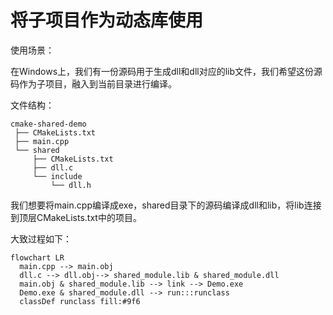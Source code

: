 # 将子项目作为动态库使用

使用场景：

在Windows上，我们有一份源码用于生成dll和dll对应的lib文件，我们希望这份源码作为子项目，融入到当前目录进行编译。

文件结构：

```纯文本
cmake-shared-demo
 ├── CMakeLists.txt
 ├── main.cpp
 └── shared
     ├── CMakeLists.txt
     ├── dll.c
     └── include
         └── dll.h
```



我们想要将main.cpp编译成exe，shared目录下的源码编译成dll和lib，将lib连接到顶层CMakeLists.txt中的项目。

大致过程如下：

```Mermaid
flowchart LR
  main.cpp --> main.obj
  dll.c --> dll.obj--> shared_module.lib & shared_module.dll
  main.obj & shared_module.lib --> link --> Demo.exe
  Demo.exe & shared_module.dll --> run:::runclass
  classDef runclass fill:#9f6

```



